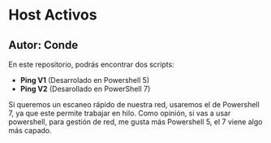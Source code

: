 # Host Activos
## Autor: Conde

En este repositorio, podrás encontrar dos scripts: 
- **Ping V1** (Desarrolado en Powershell 5)
- **Ping V2** (Desarollado en PowerShell 7)

Si queremos un escaneo rápido de nuestra red, usaremos el de Powershell 7, ya que este permite trabajar en hilo. Como opinión, si 
vas a usar powershell, para gestión de red, me gusta más Powershell 5, el 7 viene algo más capado. 
